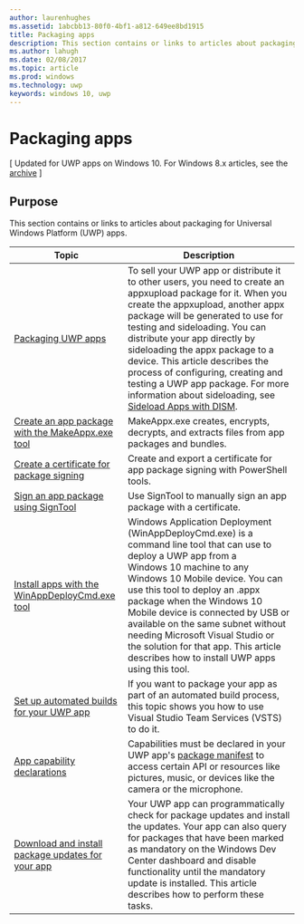 ---author: laurenhughesms.assetid: 1abcbb13-80f0-4bf1-a812-649ee8bd1915title: Packaging appsdescription: This section contains or links to articles about packaging for Universal Windows Platform (UWP) apps.ms.author: lahughms.date: 02/08/2017ms.topic: articlems.prod: windowsms.technology: uwpkeywords: windows 10, uwp---# Packaging apps\[ Updated for UWP apps on Windows 10. For Windows 8.x articles, see the [archive](http://go.microsoft.com/fwlink/p/?linkid=619132) \]## PurposeThis section contains or links to articles about packaging for Universal Windows Platform (UWP) apps.| Topic | Description ||-------|-------------|| [Packaging UWP apps](packaging-uwp-apps.md) | To sell your UWP app or distribute it to other users, you need to create an appxupload package for it. When you create the appxupload, another appx package will be generated to use for testing and sideloading. You can distribute your app directly by sideloading the appx package to a device. This article describes the process of configuring, creating and testing a UWP app package. For more information about sideloading, see [Sideload Apps with DISM](http://go.microsoft.com/fwlink/?LinkID=231020). || [Create an app package with the MakeAppx.exe tool](create-app-package-with-makeappx-tool.md) | MakeAppx.exe creates, encrypts, decrypts, and extracts files from app packages and bundles. || [Create a certificate for package signing](create-certificate-package-signing.md) | Create and export a certificate for app package signing with PowerShell tools. || [Sign an app package using SignTool](sign-app-package-using-signtool.md) | Use SignTool to manually sign an app package with a certificate. || [Install apps with the WinAppDeployCmd.exe tool](install-universal-windows-apps-with-the-winappdeploycmd-tool.md) | Windows Application Deployment (WinAppDeployCmd.exe) is a command line tool that can use to deploy a UWP app from a Windows 10 machine to any Windows 10 Mobile device. You can use this tool to deploy an .appx package when the Windows 10 Mobile device is connected by USB or available on the same subnet without needing Microsoft Visual Studio or the solution for that app. This article describes how to install UWP apps using this tool. || [Set up automated builds for your UWP app](auto-build-package-uwp-apps.md) | If you want to package your app as part of an automated build process, this topic shows you how to use Visual Studio Team Services (VSTS) to do it. || [App capability declarations](app-capability-declarations.md) | Capabilities must be declared in your UWP app's [package manifest](https://msdn.microsoft.com/library/windows/apps/BR211474) to access certain API or resources like pictures, music, or devices like the camera or the microphone. || [Download and install package updates for your app](self-install-package-updates.md) | Your UWP app can programmatically check for package updates and install the updates. Your app can also query for packages that have been marked as mandatory on the Windows Dev Center dashboard and disable functionality until the mandatory update is installed. This article describes how to perform these tasks. | 
